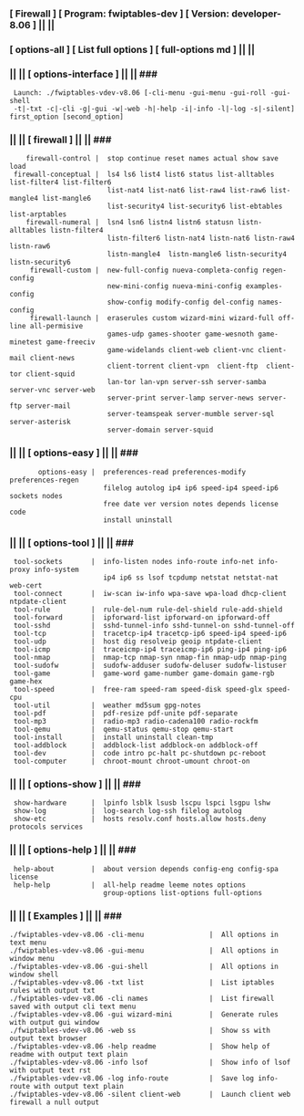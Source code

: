 ### [ Firewall ] [ Program: fwiptables-dev ] [ Version: developer-8.06 ] || ||
### [ options-all ] [ List full options ] [ full-options md ] || ||
### || ||  [ options-interface ]  || ||  ### ###                                                      
     Launch: ./fwiptables-vdev-v8.06 [-cli-menu -gui-menu -gui-roll -gui-shell                                       
     -t|-txt -c|-cli -g|-gui -w|-web -h|-help -i|-info -l|-log -s|-silent] first_option [second_option]   
### || ||       [ firewall ]  || ||  ### ###             
        firewall-control |  stop continue reset names actual show save load                         
     firewall-conceptual |  ls4 ls6 list4 list6 status list-alltables list-filter4 list-filter6     
                            list-nat4 list-nat6 list-raw4 list-raw6 list-mangle4 list-mangle6       
                            list-security4 list-security6 list-ebtables list-arptables              
        firewall-numeral |  lsn4 lsn6 listn4 listn6 statusn listn-alltables listn-filter4           
                            listn-filter6 listn-nat4 listn-nat6 listn-raw4 listn-raw6               
                            listn-mangle4  listn-mangle6 listn-security4 listn-security6            
         firewall-custom |  new-full-config nueva-completa-config regen-config                      
                            new-mini-config nueva-mini-config examples-config                       
                            show-config modify-config del-config names-config                       
         firewall-launch |  eraserules custom wizard-mini wizard-full off-line all-permisive        
                            games-udp games-shooter game-wesnoth game-minetest game-freeciv         
                            game-widelands client-web client-vnc client-mail client-news            
                            client-torrent client-vpn  client-ftp  client-tor client-squid          
                            lan-tor lan-vpn server-ssh server-samba server-vnc server-web           
                            server-print server-lamp server-news server-ftp server-mail             
                            server-teamspeak server-mumble server-sql server-asterisk               
                            server-domain server-squid                                              
### || ||  [ options-easy ]  || ||  ### ###                                                           
           options-easy |  preferences-read preferences-modify preferences-regen                    
                           filelog autolog ip4 ip6 speed-ip4 speed-ip6 sockets nodes                
                           free date ver version notes depends license code                         
                           install uninstall                                                        
### || ||  [ options-tool ]  || ||  ### ###                                                           
     tool-sockets       |  info-listen nodes info-route info-net info-proxy info-system             
                           ip4 ip6 ss lsof tcpdump netstat netstat-nat web-cert                     
     tool-connect       |  iw-scan iw-info wpa-save wpa-load dhcp-client ntpdate-client             
     tool-rule          |  rule-del-num rule-del-shield rule-add-shield                             
     tool-forward       |  ipforward-list ipforward-on ipforward-off                                
     tool-sshd          |  sshd-tunnel-info sshd-tunnel-on sshd-tunnel-off                          
     tool-tcp           |  tracetcp-ip4 tracetcp-ip6 speed-ip4 speed-ip6                            
     tool-udp           |  host dig resolveip geoip ntpdate-client                                  
     tool-icmp          |  traceicmp-ip4 traceicmp-ip6 ping-ip4 ping-ip6                            
     tool-nmap          |  nmap-tcp nmap-syn nmap-fin nmap-udp nmap-ping                            
     tool-sudofw        |  sudofw-adduser sudofw-deluser sudofw-listuser                            
     tool-game          |  game-word game-number game-domain game-rgb game-hex                      
     tool-speed         |  free-ram speed-ram speed-disk speed-glx speed-cpu                        
     tool-util          |  weather md5sum gpg-notes                                                 
     tool-pdf           |  pdf-resize pdf-unite pdf-separate                                        
     tool-mp3           |  radio-mp3 radio-cadena100 radio-rockfm                                   
     tool-qemu          |  qemu-status qemu-stop qemu-start                                         
     tool-install       |  install uninstall clean-tmp                                              
     tool-addblock      |  addblock-list addblock-on addblock-off                                   
     tool-dev           |  code intro pc-halt pc-shutdown pc-reboot                                 
     tool-computer      |  chroot-mount chroot-umount chroot-on                                     
### || || [ options-show ]   || ||  ### ###                                                           
     show-hardware      |  lpinfo lsblk lsusb lscpu lspci lsgpu lshw                                
     show-log           |  log-search log-ssh filelog autolog                                       
     show-etc           |  hosts resolv.conf hosts.allow hosts.deny protocols services              
### || || [ options-help ]   || ||  ### ###                                                           
     help-about         |  about version depends config-eng config-spa license                      
     help-help          |  all-help readme leeme notes options                                      
                           group-options list-options full-options                                  
### || ||  [ Examples ]  || ||  ### ###                                                               
    ./fwiptables-vdev-v8.06 -cli-menu                |  All options in text menu                                
    ./fwiptables-vdev-v8.06 -gui-menu                |  All options in window menu                              
    ./fwiptables-vdev-v8.06 -gui-shell               |  All options in window shell                             
    ./fwiptables-vdev-v8.06 -txt list                |  List iptables rules with output txt                     
    ./fwiptables-vdev-v8.06 -cli names               |  List firewall saved with output cli text menu           
    ./fwiptables-vdev-v8.06 -gui wizard-mini         |  Generate rules with output gui window                   
    ./fwiptables-vdev-v8.06 -web ss                  |  Show ss with output text browser                        
    ./fwiptables-vdev-v8.06 -help readme             |  Show help of readme with output text plain              
    ./fwiptables-vdev-v8.06 -info lsof               |  Show info of lsof with output text rst                  
    ./fwiptables-vdev-v8.06 -log info-route          |  Save log info-route with output text plain              
    ./fwiptables-vdev-v8.06 -silent client-web       |  Launch client web firewall a null output                
